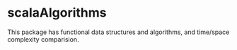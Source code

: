 # scalaAlgorithms
This package has functional data structures and algorithms, and time/space complexity comparision.

